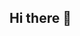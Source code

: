 ## Hi there 👋

<!--
**mynokim/mynokim** is a ✨ _special_ ✨ repository because its `README.md` (this file) appears on your GitHub profile.

Here are some ideas to get you started:

[![Solved.ac Profile](http://mazassumnida.wtf/api/v2/generate_badge?boj=minho020805)](https://solved.ac/minho020805/)

- 🌱 I’m currently learning ...
- 👯 I’m looking to collaborate on ...
- 🤔 I’m looking for help with ...
- 💬 Ask me about ...
- 📫 How to reach me: ...
- 😄 Pronouns: ...
- ⚡ Fun fact: ...
-->

